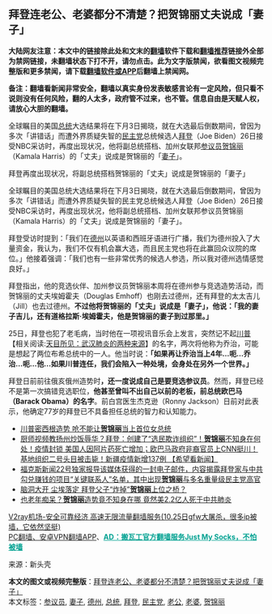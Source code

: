  <h2>拜登连老公、老婆都分不清楚？把贺锦丽丈夫说成「妻子」</h2> <p class="notice"><b>大陆网友注意：本文中的链接除此处和文末的<a href="https://github.com/bannedbook/fanqiang" >翻墙</a>软件下载和<a href="https://github.com/killgcd/justmysocks/blob/master/README.md">翻墙推荐</a>链接外全部为禁网链接，未翻墙状态下打不开，请勿点击。此为文字版禁闻，欲看图文视频完整版和更多禁闻，请下载<a href="https://github.com/bannedbook/fanqiang">翻墙软件或APP</a>后翻墙上禁闻网。</p><p>备注：翻墙看新闻非常安全，翻墙以真实身份发表敏感言论有一定风险，但只看不说则没有任何风险，翻的人太多，政府管不过来，也不管。信息自由是天赋人权，请放心大胆的翻墙。</b></p>  <div class="entry"> <p id="summary">全球瞩目的美国<a href="https://www.bannedbook.org/bnews/tag/%e6%80%bb%e7%bb%9f/" class="st_tag internal_tag" rel="tag" title="标签 总统 下的日志">总统</a>大选结果将在下月3日揭晓，就在大选最后倒数期间，曾因为多次「讲错话」而遭外界质疑失智的<a href="https://www.bannedbook.org/bnews/tag/%e6%b0%91%e4%b8%bb%e5%85%9a/" class="st_tag internal_tag" rel="tag" title="标签 民主党 下的日志">民主党</a>总统候选人<a href="https://www.bannedbook.org/bnews/tag/%e6%8b%9c%e7%99%bb/" class="st_tag internal_tag" rel="tag" title="标签 拜登 下的日志">拜登</a>（Joe Biden）26日接受NBC采访时，再度出现状况，他将副总统搭档、加州女联邦<a href="https://www.bannedbook.org/bnews/tag/%e5%8f%82%e8%ae%ae%e5%91%98/" class="st_tag internal_tag" rel="tag" title="标签 参议员 下的日志">参议员</a><a href="https://www.bannedbook.org/bnews/tag/%E8%B4%BA%E9%94%A6%E4%B8%BD/" class="st_tag internal_tag" rel="tag" title="标签 贺锦丽 下的日志">贺锦丽</a>（Kamala Harris）的「丈夫」说成是贺锦丽的「<a href="https://www.bannedbook.org/bnews/tag/%e5%a6%bb%e5%ad%90/" class="st_tag internal_tag" rel="tag" title="标签 妻子 下的日志">妻子</a>」。</p> <p id="conimg"></p> <p>拜登再度出现状况，将副总统搭档贺锦丽的「丈夫」说成是贺锦丽的「妻子」&nbsp;</p>  <p>全球瞩目的美国总统大选结果将在下月3日揭晓，就在大选最后倒数期间，曾因为多次「讲错话」而遭外界质疑失智的民主党总统候选人拜登（Joe Biden）26日接受NBC采访时，再度出现状况，他将副总统搭档、加州女联邦参议员贺锦丽（Kamala Harris）的「丈夫」说成是贺锦丽的「妻子」。</p> <p>拜登受访时提到：「我们在<a href="https://www.bannedbook.org/bnews/tag/%e5%be%b7%e5%b7%9e/" class="st_tag internal_tag" rel="tag" title="标签 德州 下的日志">德州</a>以英语和西班牙语进行广播，我们为德州投入了大量资金，我认为，我们不仅有机会赢大选，而且民主党也将在此赢回众议院的席位。」他接着强调：「我们也有一些非常优秀的候选人参选，所以我对德州选情感觉良好。」</p> <p>拜登指出，他的竞选伙伴、加州参议员贺锦丽本周将在德州参与竞选造势活动，而贺锦丽的丈夫埃姆霍夫（Douglas Emhoff）也刚去过德州，还有拜登的太太吉儿（Jill）也去过德州。<strong>不过他将贺锦丽的「丈夫」说成是「妻子」，他说：「我的妻子吉儿，还有道格拉斯·埃姆霍夫，他是贺锦丽的妻子到过那里。」</strong></p>  <p>25日，拜登也犯了老毛病，当时他在一项视讯音乐会上发言，突然记不起<span class='wp_keywordlink'><a href="https://www.bannedbook.org/bnews/comments/20200816/1381118.html" title="天目所见：川普将再赢总统大选 共和党掌参众两院" target="_blank">川普</a></span>【相关阅读:<a href='https://www.bannedbook.org/bnews/comments/20200816/1381123.html' target='_blank'>天目所见：武汉肺炎的两种来源</a>】的名字，两次将他称为乔治，可能是想起了两位布希总统中的一人。他当时说：<strong>「如果再让乔治当上4年…呃…乔治…呃…他…如果川普连任，我们会陷入一种处境，会身处在另外一个世界。」</strong></p> <p>拜登日前前往俄亥俄州造势时<strong>，还一度说成自己是要竞选参议员</strong>。然而，拜登已经不是第一次搞错竞选职位，<strong>他甚至曾叫不出自己以前的老板，前总统欧巴马（Barack Obama）的名字</strong>。前白宫医生杰克逊（Ronny Jackson）日前对此表示，他确定77岁的拜登已不具备担任总统的智力和认知能力。</p> <ul class='op-related-articles' title='相关阅读'> <li><a href='https://www.bannedbook.org/bnews/cnnews/20201028/1421450.html' target='_blank'>川普密西根造势 呛不能让<b>贺锦丽</b>当上首位女总统</a></li> <li><a href='https://www.bannedbook.org/bnews/bannedvideo/20201026/1420589.html' target='_blank'>厨师视频教扬州炒饭辱华？拜登：创建了“选民欺诈组织”！<b>贺锦丽</b>不知身在何处！疫情封锁 美国人因阿片药死亡增加；欧巴马政府非裔官员上CNN挺川！基地组织二号头目被击毙！新疆疫情新增137例 【希望看新闻】</a></li> <li><a href='https://www.bannedbook.org/bnews/bannedvideo/20201026/1420525.html' target='_blank'>福克斯新闻22号独家报导该媒体获得的一封电子邮件，内容揭露拜登家与中共勾兑赚钱的项目“关键联系人”名单，其中出现<b>贺锦丽</b>与多名重量级民主党高官</a></li> <li><a href='https://www.bannedbook.org/bnews/ssgc/20201026/1420396.html' target='_blank'>脑洞大开 尘埃落定 拜登父子“炸掉”<b>贺锦丽</b>上位之桥？</a></li> <li><a href='https://www.bannedbook.org/bnews/cnnews/20201026/1420370.html' target='_blank'>也老年痴呆？<b>贺锦丽</b>造势竟不知身在哪 竟然美2.2亿人死于中共肺炎</a></li> </ul> <p class="texttj"> <a href="https://www.bannedbook.org/forum23/topic22702.html" target="_blank">V2ray机场-安全可靠经济 高速无限流量翻墙服务(10.25日gfw大屠杀，很多ip被墙，它依然坚挺)</a><br/> <a href="https://github.com/bannedbook/fanqiang/wiki/%E7%A6%81%E9%97%BB%E7%BD%91%E5%AE%89%E5%8D%93%E7%BF%BB%E5%A2%99%E6%96%B0%E9%97%BBAPP" target="_blank">PC翻墙、安卓VPN翻墙APP</a>、<span onclick="window.open('https://github.com/killgcd/justmysocks/blob/master/README.md')" style="font-weight:bold;color:#00A191;cursor:pointer;text-decoration:underline;outline:none">AD：搬瓦工官方翻墙服务Just My Socks，不怕被墙</span></p><p> 来源：新头壳 </p> <a name='sharetosocial'></a>       <div><b>本文的图文或视频完整版</b>：<a href='https://www.bannedbook.org/bnews/topimagenews/20201028/1421562.html'>拜登连老公、老婆都分不清楚？把贺锦丽丈夫说成「妻子」</a></div>  </div><!--END ENTRY--> <div class="postfooter"> <div>本文标签：<a href="https://www.bannedbook.org/bnews/tag/%e5%8f%82%e8%ae%ae%e5%91%98/" rel="tag">参议员</a>, <a href="https://www.bannedbook.org/bnews/tag/%e5%a6%bb%e5%ad%90/" rel="tag">妻子</a>, <a href="https://www.bannedbook.org/bnews/tag/%e5%be%b7%e5%b7%9e/" rel="tag">德州</a>, <a href="https://www.bannedbook.org/bnews/tag/%e6%80%bb%e7%bb%9f/" rel="tag">总统</a>, <a href="https://www.bannedbook.org/bnews/tag/%e6%8b%9c%e7%99%bb/" rel="tag">拜登</a>, <a href="https://www.bannedbook.org/bnews/tag/%e6%b0%91%e4%b8%bb%e5%85%9a/" rel="tag">民主党</a>, <a href="https://www.bannedbook.org/bnews/tag/%e8%80%81%e5%85%ac/" rel="tag">老公</a>, <a href="https://www.bannedbook.org/bnews/tag/%e8%80%81%e5%a9%86/" rel="tag">老婆</a>, <a href="https://www.bannedbook.org/bnews/tag/%E8%B4%BA%E9%94%A6%E4%B8%BD/" rel="tag">贺锦丽</a></div>  </div><!--END POSTFOOTER--> 